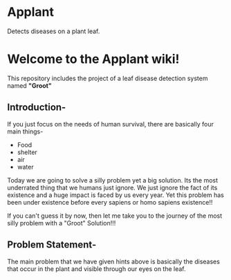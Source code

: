# Applant
Detects diseases on a plant leaf.
# Welcome to the Applant wiki!

This repository includes the project of a leaf disease detection system named **"Groot"**

## Introduction-

If you just focus on the needs of human survival, there are basically four main things-
* Food
* shelter
* air 
* water

Today we are going to solve a silly problem yet a big solution. Its the most underrated thing that we humans just ignore. We just ignore the fact of its existence and a huge impact is faced by us every year. Yet this problem has been under existence before every sapiens or homo sapiens existence!!

If you can't guess it by now, then let me take you to the journey of the most silly problem with a "Groot" Solution!!!


## **Problem Statement-**

The main problem that we have given hints above is basically the diseases that occur in the plant and visible through our eyes on the leaf.
